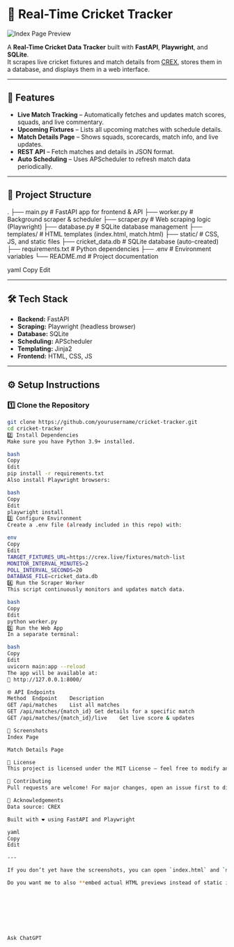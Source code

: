 # 🏏 Real-Time Cricket Tracker

![Index Page Preview](assets/index_preview.png)

A **Real-Time Cricket Data Tracker** built with **FastAPI**, **Playwright**, and **SQLite**.  
It scrapes live cricket fixtures and match details from [CREX](https://crex.live/fixtures/match-list), stores them in a database, and displays them in a web interface.

---

## 🚀 Features
- **Live Match Tracking** – Automatically fetches and updates match scores, squads, and live commentary.
- **Upcoming Fixtures** – Lists all upcoming matches with schedule details.
- **Match Details Page** – Shows squads, scorecards, match info, and live updates.
- **REST API** – Fetch matches and details in JSON format.
- **Auto Scheduling** – Uses APScheduler to refresh match data periodically.

---

## 📂 Project Structure
.
├── main.py # FastAPI app for frontend & API
├── worker.py # Background scraper & scheduler
├── scraper.py # Web scraping logic (Playwright)
├── database.py # SQLite database management
├── templates/ # HTML templates (index.html, match.html)
├── static/ # CSS, JS, and static files
├── cricket_data.db # SQLite database (auto-created)
├── requirements.txt # Python dependencies
├── .env # Environment variables
└── README.md # Project documentation

yaml
Copy
Edit

---

## 🛠 Tech Stack
- **Backend:** FastAPI
- **Scraping:** Playwright (headless browser)
- **Database:** SQLite
- **Scheduling:** APScheduler
- **Templating:** Jinja2
- **Frontend:** HTML, CSS, JS

---

## ⚙️ Setup Instructions

### 1️⃣ Clone the Repository
```bash
git clone https://github.com/yourusername/cricket-tracker.git
cd cricket-tracker
2️⃣ Install Dependencies
Make sure you have Python 3.9+ installed.

bash
Copy
Edit
pip install -r requirements.txt
Also install Playwright browsers:

bash
Copy
Edit
playwright install
3️⃣ Configure Environment
Create a .env file (already included in this repo) with:

env
Copy
Edit
TARGET_FIXTURES_URL=https://crex.live/fixtures/match-list
MONITOR_INTERVAL_MINUTES=2
POLL_INTERVAL_SECONDS=20
DATABASE_FILE=cricket_data.db
4️⃣ Run the Scraper Worker
This script continuously monitors and updates match data.

bash
Copy
Edit
python worker.py
5️⃣ Run the Web App
In a separate terminal:

bash
Copy
Edit
uvicorn main:app --reload
The app will be available at:
🔗 http://127.0.0.1:8000/

🌐 API Endpoints
Method	Endpoint	Description
GET	/api/matches	List all matches
GET	/api/matches/{match_id}	Get details for a specific match
GET	/api/matches/{match_id}/live	Get live score & updates

📸 Screenshots
Index Page

Match Details Page

📜 License
This project is licensed under the MIT License – feel free to modify and use.

🤝 Contributing
Pull requests are welcome! For major changes, open an issue first to discuss your ideas.

🙌 Acknowledgements
Data source: CREX

Built with ❤️ using FastAPI and Playwright

yaml
Copy
Edit

---

If you don’t yet have the screenshots, you can open `index.html` and `match.html` in your browser, take a screenshot, save them as `index_preview.png` and `match_preview.png` inside an `assets/` folder in your repo, and the README will display them.  

Do you want me to also **embed actual HTML previews instead of static images** so that the README looks interactive? That would make it even more appealing on GitHub.








Ask ChatGPT

